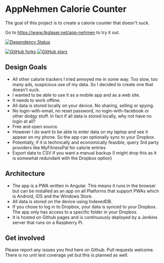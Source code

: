 # AppNehmen Calorie Counter
The goal of this project is to create a calorie counter that doesn't suck.

Go to https://www.tkglaser.net/app-nehmen to try it out.

[![Dependency Status](https://david-dm.org/tkglaser/app-nehmen.svg)](https://david-dm.org/tkglaser/app-nehmen)

[![GitHub forks](https://img.shields.io/github/forks/tkglaser/app-nehmen.svg?style=social&label=Fork)](https://github.com/tkglaser/app-nehmen/fork) [![GitHub stars](https://img.shields.io/github/stars/tkglaser/app-nehmen.svg?style=social&label=Star)](https://github.com/tkglaser/app-nehmen) 

## Design Goals
- All other calorie trackers I tried annoyed me in some way. Too slow, too many ads, suspicious use of my data.
  So I decided to create one that doesn't suck.
- I wanted to be able to use it as a mobile app and as a web site.
- It needs to work offline.
- All data is stored locally on your device. No sharing, selling or spying.
- No login-with-email, no reset password, no login-with-facebook or other dodgy stuff. 
  In fact if all data is stored locally, why not have no login at all?
- Free and open source.
- However I do want to be able to enter data on my laptop and see it appear on my phone. So the app can optionally sync
  to your Dropbox.
- Potentially, if it is technically and economically feasible, query 3rd party providers like MyFitnessPal for calorie entries
- Export data to CSV if you want a manual backup (I might drop this as it is somewhat redundant with the Dropbox option)
  
## Architecture
- The app is a PWA written in Angular. This means it runs in the browser but can be installed as an app on all Platforms that
  support PWAs which is Android, iOS and the Windows Store.
- All data is stored on the device using IndexedDB.
- If you chose to log in to Dropbox, your data is synced to your Dropbox. The app only has access to a specific folder in your
  Dropbox.
- It is hosted on Github pages and is continuously deployed by a Jenkins server that runs on a Raspberry Pi.
  
## Get involved
Please report any issues you find here on Github. Pull requests welcome. There is no unit test coverage yet but this is planned as well.
